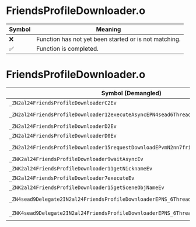 # FriendsProfileDownloader.o
| Symbol | Meaning 
| ------------- | ------------- 
| :x: | Function has not yet been started or is not matching. 
| :white_check_mark: | Function is completed. 


# FriendsProfileDownloader.o
| Symbol (Demangled) | Symbol (Mangled) | Decompiled? |
| ------------- |  ------------- | ------------- |
| `_ZN2al24FriendsProfileDownloaderC2Ev` | `al::FriendsProfileDownloader::FriendsProfileDownloader(void)` | :white_check_mark: |
| `_ZN2al24FriendsProfileDownloader12executeAsyncEPN4sead6ThreadEl` | `al::FriendsProfileDownloader::executeAsync(sead::Thread *,long)` | :white_check_mark: |
| `_ZN2al24FriendsProfileDownloaderD2Ev` | `al::FriendsProfileDownloader::~FriendsProfileDownloader()` | :white_check_mark: |
| `_ZN2al24FriendsProfileDownloaderD0Ev` | `al::FriendsProfileDownloader::~FriendsProfileDownloader()` | :white_check_mark: |
| `_ZN2al24FriendsProfileDownloader15requestDownloadEPvmN2nn7friends9ImageSizeE` | `al::FriendsProfileDownloader::requestDownload(void *,unsigned long,nn::friends::ImageSize)` | :white_check_mark: |
| `_ZNK2al24FriendsProfileDownloader9waitAsyncEv` | `al::FriendsProfileDownloader::waitAsync(void)const` | :white_check_mark: |
| `_ZNK2al24FriendsProfileDownloader11getNicknameEv` | `al::FriendsProfileDownloader::getNickname(void)const` | :white_check_mark: |
| `_ZN2al24FriendsProfileDownloader7executeEv` | `al::FriendsProfileDownloader::execute(void)` | :white_check_mark: |
| `_ZNK2al24FriendsProfileDownloader15getSceneObjNameEv` | `al::FriendsProfileDownloader::getSceneObjName(void)const` | :white_check_mark: |
| `_ZN4sead9Delegate2IN2al24FriendsProfileDownloaderEPNS_6ThreadElE6invokeES4_l` | `sead::Delegate2<al::FriendsProfileDownloader,sead::Thread *,long>::invoke(sead::Thread *,long)` | :white_check_mark: |
| `_ZNK4sead9Delegate2IN2al24FriendsProfileDownloaderEPNS_6ThreadElE5cloneEPNS_4HeapE` | `sead::Delegate2<al::FriendsProfileDownloader,sead::Thread *,long>::clone(sead::Heap *)const` | :white_check_mark: |
